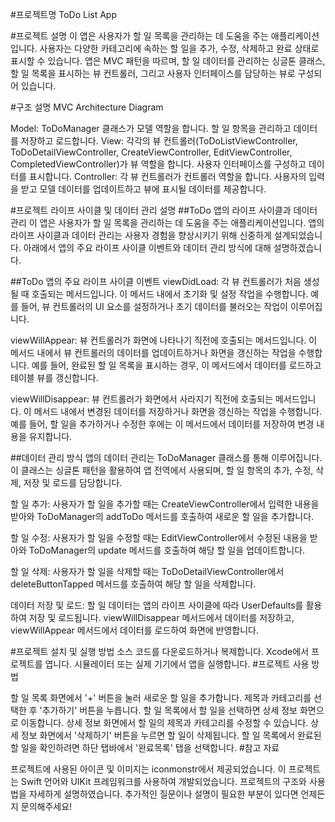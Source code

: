 #프로젝트명
ToDo List App

#프로젝트 설명
이 앱은 사용자가 할 일 목록을 관리하는 데 도움을 주는 애플리케이션입니다. 사용자는 다양한 카테고리에 속하는 할 일을 추가, 수정, 삭제하고 완료 상태로 표시할 수 있습니다. 앱은 MVC 패턴을 따르며, 할 일 데이터를 관리하는 싱글톤 클래스, 할 일 목록을 표시하는 뷰 컨트롤러, 그리고 사용자 인터페이스를 담당하는 뷰로 구성되어 있습니다.

#구조 설명
MVC Architecture Diagram

Model: ToDoManager 클래스가 모델 역할을 합니다. 할 일 항목을 관리하고 데이터를 저장하고 로드합니다.
View: 각각의 뷰 컨트롤러(ToDoListViewController, ToDoDetailViewController, CreateViewController, EditViewController, CompletedViewController)가 뷰 역할을 합니다. 사용자 인터페이스를 구성하고 데이터를 표시합니다.
Controller: 각 뷰 컨트롤러가 컨트롤러 역할을 합니다. 사용자의 입력을 받고 모델 데이터를 업데이트하고 뷰에 표시될 데이터를 제공합니다.

#프로젝트 라이프 사이클 및 데이터 관리 설명
##ToDo 앱의 라이프 사이클과 데이터 관리
이 앱은 사용자가 할 일 목록을 관리하는 데 도움을 주는 애플리케이션입니다. 앱의 라이프 사이클과 데이터 관리는 사용자 경험을 향상시키기 위해 신중하게 설계되었습니다. 아래에서 앱의 주요 라이프 사이클 이벤트와 데이터 관리 방식에 대해 설명하겠습니다.

##ToDo 앱의 주요 라이프 사이클 이벤트
viewDidLoad: 각 뷰 컨트롤러가 처음 생성될 때 호출되는 메서드입니다. 이 메서드 내에서 초기화 및 설정 작업을 수행합니다. 예를 들어, 뷰 컨트롤러의 UI 요소를 설정하거나 초기 데이터를 불러오는 작업이 이루어집니다.

viewWillAppear: 뷰 컨트롤러가 화면에 나타나기 직전에 호출되는 메서드입니다. 이 메서드 내에서 뷰 컨트롤러의 데이터를 업데이트하거나 화면을 갱신하는 작업을 수행합니다. 예를 들어, 완료된 할 일 목록을 표시하는 경우, 이 메서드에서 데이터를 로드하고 테이블 뷰를 갱신합니다.

viewWillDisappear: 뷰 컨트롤러가 화면에서 사라지기 직전에 호출되는 메서드입니다. 이 메서드 내에서 변경된 데이터를 저장하거나 화면을 갱신하는 작업을 수행합니다. 예를 들어, 할 일을 추가하거나 수정한 후에는 이 메서드에서 데이터를 저장하여 변경 내용을 유지합니다.

##데이터 관리 방식
앱의 데이터 관리는 ToDoManager 클래스를 통해 이루어집니다. 이 클래스는 싱글톤 패턴을 활용하여 앱 전역에서 사용되며, 할 일 항목의 추가, 수정, 삭제, 저장 및 로드를 담당합니다.

할 일 추가: 사용자가 할 일을 추가할 때는 CreateViewController에서 입력한 내용을 받아와 ToDoManager의 addToDo 메서드를 호출하여 새로운 할 일을 추가합니다.

할 일 수정: 사용자가 할 일을 수정할 때는 EditViewController에서 수정된 내용을 받아와 ToDoManager의 update 메서드를 호출하여 해당 할 일을 업데이트합니다.

할 일 삭제: 사용자가 할 일을 삭제할 때는 ToDoDetailViewController에서 deleteButtonTapped 메서드를 호출하여 해당 할 일을 삭제합니다.

데이터 저장 및 로드: 할 일 데이터는 앱의 라이프 사이클에 따라 UserDefaults를 활용하여 저장 및 로드됩니다. viewWillDisappear 메서드에서 데이터를 저장하고, viewWillAppear 메서드에서 데이터를 로드하여 화면에 반영합니다.

#프로젝트 설치 및 실행 방법
소스 코드를 다운로드하거나 복제합니다.
Xcode에서 프로젝트를 엽니다.
시뮬레이터 또는 실제 기기에서 앱을 실행합니다.
#프로젝트 사용 방법

할 일 목록 화면에서 '+' 버튼을 눌러 새로운 할 일을 추가합니다.
제목과 카테고리를 선택한 후 '추가하기' 버튼을 누릅니다.
할 일 목록에서 할 일을 선택하면 상세 정보 화면으로 이동합니다.
상세 정보 화면에서 할 일의 제목과 카테고리를 수정할 수 있습니다.
상세 정보 화면에서 '삭제하기' 버튼을 누르면 할 일이 삭제됩니다.
할 일 목록에서 완료된 할 일을 확인하려면 하단 탭바에서 '완료목록' 탭을 선택합니다.
#참고 자료

프로젝트에 사용된 아이콘 및 이미지는 iconmonstr에서 제공되었습니다.
이 프로젝트는 Swift 언어와 UIKit 프레임워크를 사용하여 개발되었습니다.
프로젝트의 구조와 사용법을 자세하게 설명하였습니다. 추가적인 질문이나 설명이 필요한 부분이 있다면 언제든지 문의해주세요!
